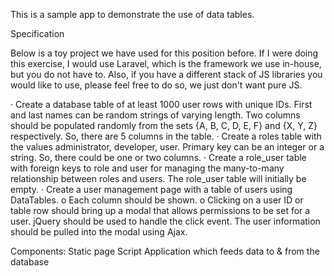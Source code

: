 This is a sample app to demonstrate the use of data tables.


Specification

Below is a toy project we have used for this position before.  If I were doing this exercise, I would use Laravel, which is the framework we use in-house, but you do not have to.  Also, if you have a different stack of JS libraries you would like to use, please feel free to do so, we just don't want pure JS.
 
·         Create a database table of at least 1000 user rows with unique IDs.  First and last names can be random strings of varying length.  Two columns should be populated randomly from the sets {A, B, C, D, E, F} and {X, Y, Z} respectively.  So, there are 5 columns in the table.
·         Create a roles table with the values administrator, developer, user.  Primary key can be an integer or a string.  So, there could be one or two columns.
·         Create a role_user table with foreign keys to role and user for managing the many-to-many relationship between roles and users.  The role_user table will initially be empty.
·         Create a user management page with a table of users using DataTables.
o   Each column should be shown.
o   Clicking on a user ID or table row should bring up a modal that allows permissions to be set for a user.  jQuery should be used to handle the click event.  The user information should be pulled into the modal using Ajax.
 

Components:
Static page
Script
Application which feeds data to & from the database

